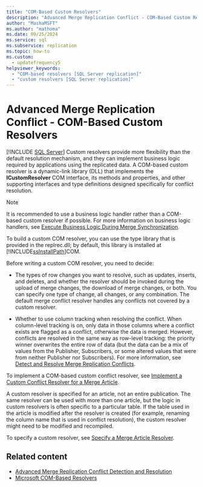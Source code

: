 ```yaml
---
title: "COM-Based Custom Resolvers"
description: "Advanced Merge Replication Conflict - COM-Based Custom Resolvers"
author: "MashaMSFT"
ms.author: "mathoma"
ms.date: 09/25/2024
ms.service: sql
ms.subservice: replication
ms.topic: how-to
ms.custom:
  - updatefrequency5
helpviewer_keywords:
  - "COM-based resolvers [SQL Server replication]"
  - "custom resolvers [SQL Server replication]"
---
```

# Advanced Merge Replication Conflict - COM-Based Custom Resolvers
[!INCLUDE [SQL Server](../../../includes/applies-to-version/sqlserver.md)]
  Custom resolvers provide more flexibility than the default resolution mechanism, and they can implement business logic required by applications using the replicated data. A COM-based custom resolver is a dynamic-link library (DLL) that implements the **ICustomResolver** COM interface, its methods and properties, and other supporting interfaces and type definitions designed specifically for conflict resolution.  
  
> [!NOTE]  
>  It is recommended to use a business logic handler rather than a COM-based custom resolver if possible. For more information on business logic handlers, see [Execute Business Logic During Merge Synchronization](../../../relational-databases/replication/merge/execute-business-logic-during-merge-synchronization.md).  
  
 To build a custom COM resolver, you can use the type library that is provided in the replrec.dll; by default, this library is installed at [!INCLUDE[ssInstallPath](../../../includes/ssinstallpath-md.md)]COM.  
  
 Before writing a custom COM resolver, you need to decide:  
  
-   The types of row changes you want to resolve, such as updates, inserts, and deletes, and whether the resolver should be invoked during the upload of merge changes, the download of merge changes, or both. You can specify one type of change, all changes, or any combination. The default merge conflict resolver handles any conflicts not covered by a custom resolver.  
  
-   Whether to use column tracking when resolving the conflict. When column-level tracking is on, only data in those columns where a conflict exists are flagged as a conflict, otherwise the data is merged. However, conflicts are resolved in the same way as row-level tracking: the priority winner overwrites the entire row of data (but the data can be a mix of values from the Publisher, Subscribers, or some altered values that were from neither Publisher nor Subscribers). For more information, see [Detect and Resolve Merge Replication Conflicts](../../../relational-databases/replication/merge/advanced-merge-replication-conflict-detection-and-resolution.md).  
  
 To implement a COM-based custom conflict resolver, see [Implement a Custom Conflict Resolver for a Merge Article](../../../relational-databases/replication/implement-a-custom-conflict-resolver-for-a-merge-article.md).  
  
 A custom resolver is specified for an article, not an entire publication. The same resolver can be used with more than one article, but the logic in custom resolvers is often specific to a particular table. If the table used in the article is modified after the resolver is created (for example, renaming the column name that is used in conflict resolution), the custom resolver might need to be modified and recompiled.  
  
 To specify a custom resolver, see [Specify a Merge Article Resolver](../../../relational-databases/replication/publish/specify-a-merge-article-resolver.md).  
  
## Related content

- [Advanced Merge Replication Conflict Detection and Resolution](../../../relational-databases/replication/merge/advanced-merge-replication-conflict-detection-and-resolution.md)
- [Microsoft COM-Based Resolvers](../../../relational-databases/replication/merge/advanced-merge-replication-conflict-com-based-resolvers.md)
